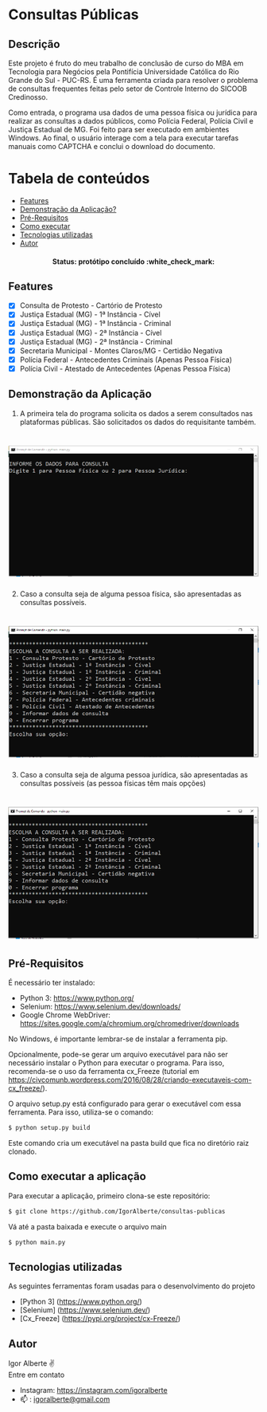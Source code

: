 # Consultas Públicas

## Descrição
Este projeto é fruto do meu trabalho de conclusão de curso
do MBA em Tecnologia para Negócios pela Pontifícia Universidade
Católica do Rio Grande do Sul - PUC-RS. É uma ferramenta
criada para resolver o problema de consultas frequentes feitas
pelo setor de Controle Interno do SICOOB Credinosso. <br>

Como entrada, o programa usa dados de uma pessoa 
física ou jurídica para realizar as consultas a dados públicos, 
como Polícia Federal, Polícia Civil e Justiça Estadual de MG. 
Foi feito para ser executado em ambientes Windows. Ao final, 
o usuário interage com a tela para executar tarefas manuais 
como CAPTCHA e conclui o download do documento.


Tabela de conteúdos
=================
<!--ts-->
   * [Features](#features)
   * [Demonstração da Aplicação?](#Demonstração-da-Aplicação)
   * [Pré-Requisitos](#Pré-Requisitos)
   * [Como executar](#Como-executar-a-aplicação)
   * [Tecnologias utilizadas](#Tecnologias-utilizadas)
   * [Autor](#Autor)
<!--te-->

<h4 align="center"> 
	Status: protótipo concluído :white_check_mark:
</h4>

## Features

- [x] Consulta de Protesto - Cartório de Protesto
- [x] Justiça Estadual (MG) - 1ª Instância - Cível
- [x] Justiça Estadual (MG) - 1ª Instância - Criminal
- [x] Justiça Estadual (MG) - 2ª Instância - Cível
- [x] Justiça Estadual (MG) - 2ª Instância - Criminal
- [x] Secretaria Municipal - Montes Claros/MG - Certidão Negativa
- [x] Polícia Federal - Antecedentes Criminais (Apenas Pessoa Física)
- [x] Polícia Civil - Atestado de Antecedentes (Apenas Pessoa Física)

## Demonstração da Aplicação
1) A primeira tela do programa solicita os dados a serem consultados
nas plataformas públicas. São solicitados os dados do requisitante
também.
<h1 align="center">
  <img alt="Tela inicial" title="#TelaInicial" src="screenshots/tela-inicial.PNG" />
</h1>

2) Caso a consulta seja de alguma pessoa física, são
apresentadas as consultas possíveis.

<h1 align="center">
  <img alt="Opções Pessoa Física" title="#OpcoesPF" src="screenshots/menu-opcoes-pf.PNG" />
</h1>

3) Caso a consulta seja de alguma pessoa jurídica, são
apresentadas as consultas possíveis (as pessoa físicas
   têm mais opções)
<h1 align="center">
  <img alt="Opções Pessoa Jurídica" title="#OpcoesPJ" src="screenshots/menu-opcoes-pj.PNG" />
</h1>

## Pré-Requisitos
É necessário ter instalado:
- Python 3: https://www.python.org/
- Selenium: https://www.selenium.dev/downloads/
- Google Chrome WebDriver: https://sites.google.com/a/chromium.org/chromedriver/downloads

No Windows, é importante lembrar-se de instalar a ferramenta
pip.

Opcionalmente, pode-se gerar um arquivo executável para
não ser necessário instalar o Python para executar o programa.
Para isso, recomenda-se o uso da ferramenta cx_Freeze (tutorial
em https://civcomunb.wordpress.com/2016/08/28/criando-executaveis-com-cx_freeze/).

O arquivo setup.py está configurado para gerar o executável
com essa ferramenta. Para isso, utiliza-se o comando:
```bash
$ python setup.py build
```

Este comando cria um executável na pasta build que fica
no diretório raiz clonado.

## Como executar a aplicação
Para executar a aplicação, primeiro clona-se este repositório:
```bash
$ git clone https://github.com/IgorAlberte/consultas-publicas
```

Vá até a pasta baixada e execute o arquivo main
```bash
$ python main.py
```

## Tecnologias utilizadas
As seguintes ferramentas foram usadas para o desenvolvimento
do projeto
- [Python 3] (https://www.python.org/)
- [Selenium] (https://www.selenium.dev/)
- [Cx_Freeze] (https://pypi.org/project/cx-Freeze/)

## Autor
Igor Alberte ✌️ <br>
Entre em contato
- Instagram: https://instagram.com/igoralberte
- :mailbox: : igoralberte@gmail.com

